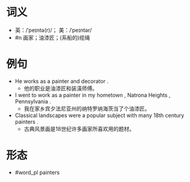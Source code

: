 # 词义
- 英：/ˈpeɪntə(r)/； 美：/ˈpeɪntər/
- #n 画家；油漆匠；(系船的)缆绳
# 例句
- He works as a painter and decorator .
	- 他的职业是油漆匠和装潢师傅。
- I went to work as a painter in my hometown , Natrona Heights , Pennsylvania .
	- 我在家乡宾夕法尼亚州的纳特罗纳海茨当了个油漆匠。
- Classical landscapes were a popular subject with many 18th century painters .
	- 古典风景画是18世纪许多画家所喜欢用的题材。
# 形态
- #word_pl painters
